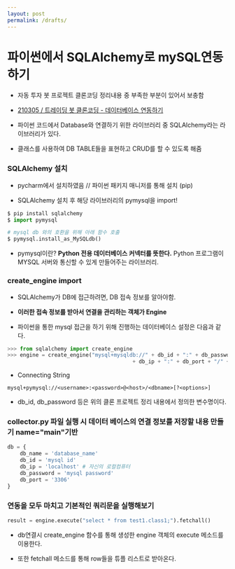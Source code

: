 ```yaml
---
layout: post
permalink: /drafts/
---
```


# 파이썬에서 SQLAlchemy로 mySQL연동하기

- 자동 투자 봇 프로젝트 클론코딩 정리내용 중 부족한 부분이 있어서 보충함

- [210305 / 트레이딩 봇 클론코딩 - 데이터베이스 연동하기](https://github.com/Parkjju/TIL/blob/master/Projects/investing_bot/Chapter4/database_on.md)

- 파이썬 코드에서 Database와 연결하기 위한 라이브러리 중 SQLAlchemy라는 라이브러리가 있다.

- 클래스를 사용하여 DB TABLE들을 표현하고 CRUD를 할 수 있도록 해줌

### SQLAlchemy 설치

- pycharm에서 설치하였음 // 파이썬 패키지 매니저를 통해 설치 (pip)

- SQLAlchemy 설치 후 해당 라이브러리의 pymysql을 import!

```python
$ pip install sqlalchemy
$ import pymysql

# mysql db 와의 호환을 위해 아래 함수 호출
$ pymysql.install_as_MySQLdb()
```

- pymysql이란? **Python 전용 데이터베이스 커넥터를 뜻한다.** Python 프로그램이 MYSQL 서버와 통신할 수 있게 만들어주는 라이브러리.

### create_engine import

- SQLAlchemy가 DB에 접근하려면, DB 접속 정보를 알아야함.

- **이러한 접속 정보를 받아서 연결을 관리하는 객체가 Engine**

* 파이썬을 통한 mysql 접근을 하기 위해 진행하는 데이터베이스 설정은 다음과 같다.

```python
>>> from sqlalchemy import create_engine
>>> engine = create_engine("mysql+mysqldb://" + db_id + ":" + db_passwd + "@"
                                        + db_ip + ":" + db_port + "/" + db_name, encoding='utf-8')
```

- Connecting String

```text
mysql+pymysql://<username>:<password>@<host>/<dbname>[?<options>]
```

- db_id, db_password 등은 위의 클론 프로젝트 정리 내용에서 정의한 변수명이다.

### collector.py 파일 실행 시 데이터 베이스의 연결 정보를 저장할 내용 만들기 **name**="**main**"기반

```python
db = {
    db_name = 'database_name'
    db_id = 'mysql id'
    db_ip = 'localhost' # 자신의 로컬컴퓨터
    db_password = 'mysql password'
    db_port = '3306'
}
```

### 연동을 모두 마치고 기본적인 쿼리문을 실행해보기

```python
result = engine.execute("select * from test1.class1;").fetchall()
```

- db연결시 create_engine 함수를 통해 생성한 engine 객체의 execute 메소드를 이용한다.

- 또한 fetchall 메소드를 통해 row들을 튜플 리스트로 받아온다.
